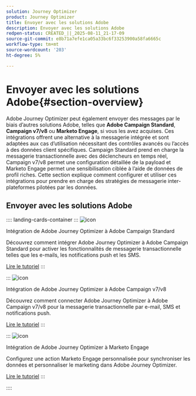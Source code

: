 ```yaml
---
solution: Journey Optimizer
product: Journey Optimizer
title: Envoyer avec les solutions Adobe
description: Envoyer avec les solutions Adobe
redpen-status: CREATED_||_2025-08-11_21-17-09
source-git-commit: e8b71a7efe1ca05a33bc6f33253900a58fa6665c
workflow-type: tm+mt
source-wordcount: '203'
ht-degree: 5%

---
```



# Envoyer avec les solutions Adobe{#section-overview}

Adobe Journey Optimizer peut également envoyer des messages par le biais d’autres solutions Adobe, telles que **Adobe Campaign Standard**, **Campaign v7/v8** ou **Marketo Engage**, si vous les avez acquises. Ces intégrations offrent une alternative à la messagerie intégrée et sont adaptées aux cas d’utilisation nécessitant des contrôles avancés ou l’accès à des données client spécifiques. Campaign Standard prend en charge la messagerie transactionnelle avec des déclencheurs en temps réel, Campaign v7/v8 permet une configuration détaillée de la payload et Marketo Engage permet une sensibilisation ciblée à l’aide de données de profil riches. Cette section explique comment configurer et utiliser ces intégrations pour prendre en charge des stratégies de messagerie inter-plateformes pilotées par les données.

## Envoyer avec les solutions Adobe

:::: landing-cards-container
:::
![icon](https://cdn.experienceleague.adobe.com/icons/puzzle-piece.svg)

Intégration de Adobe Journey Optimizer à Adobe Campaign Standard

Découvrez comment intégrer Adobe Journey Optimizer à Adobe Campaign Standard pour activer les fonctionnalités de messagerie transactionnelle telles que les e-mails, les notifications push et les SMS.

[Lire le tutoriel](../using/action/acs-action.md)
:::

:::
![icon](https://cdn.experienceleague.adobe.com/icons/puzzle-piece.svg)

Intégration de Adobe Journey Optimizer à Adobe Campaign v7/v8

Découvrez comment connecter Adobe Journey Optimizer à Adobe Campaign v7/v8 pour la messagerie transactionnelle par e-mail, SMS et notifications push.

[Lire le tutoriel](../using/action/acc-action.md)
:::

:::
![icon](https://cdn.experienceleague.adobe.com/icons/puzzle-piece.svg)

Intégration de Adobe Journey Optimizer à Marketo Engage

Configurez une action Marketo Engage personnalisée pour synchroniser les données et personnaliser le marketing dans Adobe Journey Optimizer.

[Lire le tutoriel](../using/action/marketo-engage.md)
:::

::::
